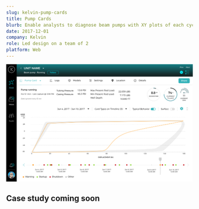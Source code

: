 ```yaml
---
slug: kelvin-pump-cards
title: Pump Cards
blurb: Enable analysts to diagnose beam pumps with XY plots of each cycle
date: 2017-12-01
company: Kelvin
role: Led design on a team of 2
platform: Web
---
```


<div class='sampleImage browser-frame'>
  <browser-chrome></browser-chrome>
  <div class='browser-frame__screen'>
    <div class='browser-screen__border'></div>
    <img src='sample.png' alt='Kelvin pump cards' />
  </div>
</div>

## Case study coming soon
